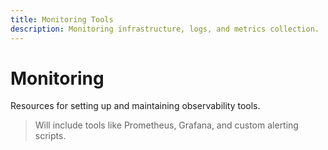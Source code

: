 ```yaml
---
title: Monitoring Tools
description: Monitoring infrastructure, logs, and metrics collection.
---
```


# Monitoring

Resources for setting up and maintaining observability tools.

> Will include tools like Prometheus, Grafana, and custom alerting scripts.
